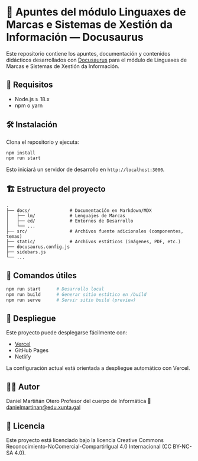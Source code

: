 # 📘 Apuntes del módulo Linguaxes de Marcas e Sistemas de Xestión da Información — Docusaurus

Este repositorio contiene los apuntes, documentación y contenidos didácticos desarrollados con [Docusaurus](https://docusaurus.io/) para el módulo de Linguaxes de Marcas e Sistemas de Xestión da Información.

## 🚀 Requisitos

- Node.js ≥ 18.x
- npm o yarn

## 🛠️ Instalación

Clona el repositorio y ejecuta:

```bash
npm install
npm run start
````

Esto iniciará un servidor de desarrollo en `http://localhost:3000`.

## 🏗️ Estructura del proyecto

```
.
├── docs/               # Documentación en Markdown/MDX
│   ├── lm/             # Lenguajes de Marcas
│   ├── ed/             # Entornos de Desarrollo
│   └── ...
├── src/                # Archivos fuente adicionales (componentes, temas)
├── static/             # Archivos estáticos (imágenes, PDF, etc.)
├── docusaurus.config.js
├── sidebars.js
└── ...
```

## 🧪 Comandos útiles

```bash
npm run start      # Desarrollo local
npm run build      # Generar sitio estático en /build
npm run serve      # Servir sitio build (preview)
```

## 🚀 Despliegue

Este proyecto puede desplegarse fácilmente con:

- [Vercel](https://vercel.com/)
- GitHub Pages
- Netlify

La configuración actual está orientada a despliegue automático con Vercel.

## 🧑‍🏫 Autor

Daniel Martiñán Otero
Profesor del cuerpo de Informática
📧 [danielmartinan@edu.xunta.gal](mailto:danielmartinan@edu.xunta.gal)

## 📄 Licencia

Este proyecto está licenciado bajo la licencia Creative Commons Reconocimiento-NoComercial-CompartirIgual 4.0 Internacional (CC BY-NC-SA 4.0).

